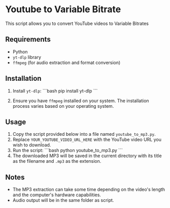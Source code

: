 # Youtube to Variable Bitrate

This script allows you to convert YouTube videos to Variable Bitrates

## Requirements

- Python
- `yt-dlp` library
- `ffmpeg` (for audio extraction and format conversion)

## Installation

1. Install `yt-dlp`:
   \```bash
   pip install yt-dlp
   \```

2. Ensure you have `ffmpeg` installed on your system. The installation process varies based on your operating system.

## Usage

1. Copy the script provided below into a file named `youtube_to_mp3.py`.
2. Replace `YOUR_YOUTUBE_VIDEO_URL_HERE` with the YouTube video URL you wish to download.
3. Run the script:
   \```bash
   python youtube_to_mp3.py
   \```
4. The downloaded MP3 will be saved in the current directory with its title as the filename and `.mp3` as the extension.

## Notes

- The MP3 extraction can take some time depending on the video's length and the computer's hardware capabilities.
- Audio output will be in the same folder as script.
